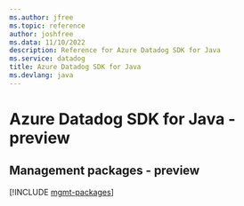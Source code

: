 ```yaml
---
ms.author: jfree
ms.topic: reference
author: joshfree
ms.data: 11/10/2022
description: Reference for Azure Datadog SDK for Java
ms.service: datadog
title: Azure Datadog SDK for Java
ms.devlang: java
---
```

# Azure Datadog SDK for Java - preview

## Management packages - preview
[!INCLUDE [mgmt-packages](datadog-mgmt-index.md)]